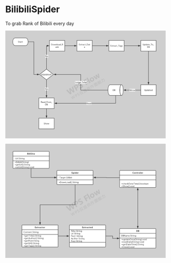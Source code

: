 # BilibiliSpider
To grab Rank of Bilibili every day

![P](https://github.com/MoonLightMadness/BilibiliSpider/blob/master/Total_Flow.png)

![P](https://github.com/MoonLightMadness/BilibiliSpider/blob/master/Class%20Flow.png)
